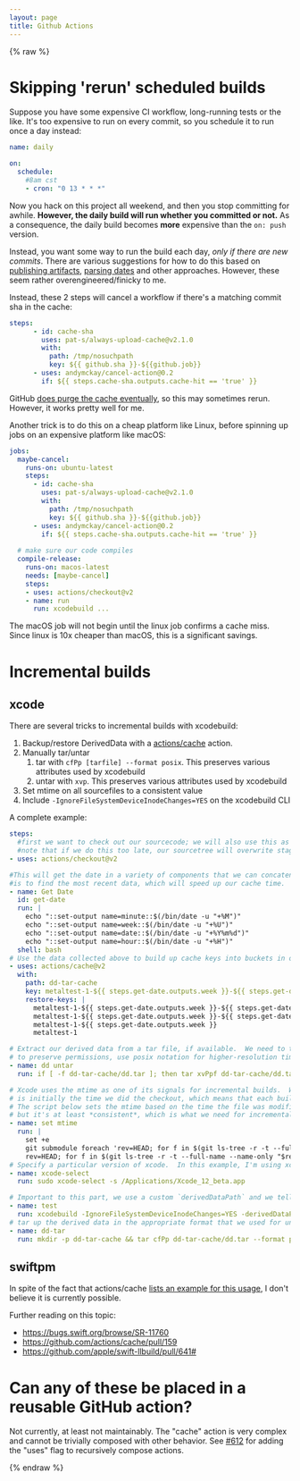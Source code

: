 ```yaml
---
layout: page
title: Github Actions
---
```

{% raw %}
# Skipping 'rerun' scheduled builds

Suppose you have some expensive CI workflow, long-running tests or the like.  It's too expensive to run on every commit, so you schedule it to run once a day instead:

```yaml
name: daily

on:
  schedule: 
    #8am cst
    - cron: "0 13 * * *"
```

Now you hack on this project all weekend, and then you stop committing for awhile.  **However, the daily build will run whether you committed or not.**  As a consequence, the daily build becomes **more** expensive than the `on: push` version.

Instead, you want some way to run the build each day, *only if there are new commits*.  There are various suggestions for how to do this based on [publishing artifacts](https://github.community/t/skip-github-action-workflow-if-it-has-been-executed-before-on-the-same-commit/16367/3), [parsing dates](https://stackoverflow.com/a/63023602/116834) and other approaches.  However, these seem rather overengineered/finicky to me.

Instead, these 2 steps will cancel a workflow if there's a matching commit sha in the cache:
```yaml
steps:
      - id: cache-sha
        uses: pat-s/always-upload-cache@v2.1.0
        with:
          path: /tmp/nosuchpath
          key: ${{ github.sha }}-${{github.job}}
      - uses: andymckay/cancel-action@0.2
        if: ${{ steps.cache-sha.outputs.cache-hit == 'true' }}
```
GitHub [does purge the cache eventually](https://github.com/actions/cache#cache-limits), so this may sometimes rerun.  However, it works pretty well for me.

Another trick is to do this on a cheap platform like Linux, before spinning up jobs on an expensive platform like macOS:

```yaml
jobs:
  maybe-cancel:
    runs-on: ubuntu-latest
    steps:
      - id: cache-sha
        uses: pat-s/always-upload-cache@v2.1.0
        with:
          path: /tmp/nosuchpath
          key: ${{ github.sha }}-${{github.job}}
      - uses: andymckay/cancel-action@0.2
        if: ${{ steps.cache-sha.outputs.cache-hit == 'true' }}
        
  # make sure our code compiles
  compile-release:
    runs-on: macos-latest
    needs: [maybe-cancel]
    steps:
    - uses: actions/checkout@v2
    - name: run
      run: xcodebuild ...
```

The macOS job will not begin until the linux job confirms a cache miss.  Since linux is 10x cheaper than macOS, this is a significant savings.

# Incremental builds

## xcode

There are several tricks to incremental builds with xcodebuild:

1.  Backup/restore DerivedData with a [actions/cache](https://github.com/actions/cache) action.
2.  Manually tar/untar
    1.  tar with `cfPp [tarfile] --format posix`.  This preserves various attributes used by xcodebuild
    2.  untar with `xvp`.  This preserves various attributes used by xcodebuild
3.  Set mtime on all sourcefiles to a consistent value
4.  Include `-IgnoreFileSystemDeviceInodeChanges=YES` on the xcodebuild CLI

A complete example:

```yaml
steps:
  #first we want to check out our sourcecode; we will also use this as a staging area for caches.
  #note that if we do this too late, our sourcetree will overwrite staging data.
- uses: actions/checkout@v2

#This will get the date in a variety of components that we can concatenate manually.  Goal
#is to find the most recent data, which will speed up our cache time.
- name: Get Date
  id: get-date
  run: |
    echo "::set-output name=minute::$(/bin/date -u "+%M")"
    echo "::set-output name=week::$(/bin/date -u "+%U")"
    echo "::set-output name=date::$(/bin/date -u "+%Y%m%d")"
    echo "::set-output name=hour::$(/bin/date -u "+%H")"
  shell: bash
# Use the data collected above to build up cache keys into buckets in order of preference
- uses: actions/cache@v2
  with:
    path: dd-tar-cache
    key: metaltest-1-${{ steps.get-date.outputs.week }}-${{ steps.get-date.outputs.date }}-${{ steps.get-date.outputs.hour }}-${{ steps.get-date.outputs.minute }}
    restore-keys: |
      metaltest-1-${{ steps.get-date.outputs.week }}-${{ steps.get-date.outputs.date }}-${{ steps.get-date.outputs.hour }}
      metaltest-1-${{ steps.get-date.outputs.week }}-${{ steps.get-date.outputs.date }}
      metaltest-1-${{ steps.get-date.outputs.week }}
      metaltest-1

# Extract our derived data from a tar file, if available.  We need to tar in its own step
# to preserve permissions, use posix notation for higher-resolution timestamps, etc
- name: dd untar
  run: if [ -f dd-tar-cache/dd.tar ]; then tar xvPpf dd-tar-cache/dd.tar; else echo "No cache file"; fi

# Xcode uses the mtime as one of its signals for incremental builds.  When we check out a repository, the mtime
# is initially the time we did the checkout, which means that each build will be 'new'.
# The script below sets the mtime based on the time the file was modified in git.  It's not exact,
# but it's at least *consistent*, which is what we need for incremental builds.
- name: set mtime
  run: |
    set +e
    git submodule foreach 'rev=HEAD; for f in $(git ls-tree -r -t --full-name --name-only "$rev") ; do     touch -t $(git log --pretty=format:%cd --date=format:%Y%m%d%H%M.%S -1 "$rev" -- "$f") "$f"; done'
    rev=HEAD; for f in $(git ls-tree -r -t --full-name --name-only "$rev") ; do     touch -t $(git log --pretty=format:%cd --date=format:%Y%m%d%H%M.%S -1 "$rev" -- "$f") "$f"; done
# Specify a particular version of xcode.  In this example, I'm using xcode 12 beta
- name: xcode-select
  run: sudo xcode-select -s /Applications/Xcode_12_beta.app

# Important to this part, we use a custom `derivedDataPath` and we tell xcode to ignore inode changes.
- name: test
  run: xcodebuild -IgnoreFileSystemDeviceInodeChanges=YES -derivedDataPath localDerivedData -scheme "MyScheme" | xcpretty && exit ${PIPESTATUS[0]}
# tar up the derived data in the appropriate format that we used for untarring above.
- name: dd-tar
  run: mkdir -p dd-tar-cache && tar cfPp dd-tar-cache/dd.tar --format posix localDerivedData
```

## swiftpm

In spite of the fact that actions/cache [lists an example for this usage](https://github.com/actions/cache/blob/main/examples.md#swift---swift-package-manager), I don't believe it is currently possible.

Further reading on this topic:
* https://bugs.swift.org/browse/SR-11760
* https://github.com/actions/cache/pull/159
* https://github.com/apple/swift-llbuild/pull/641#



# Can any of these be placed in a reusable GitHub action?

Not currently, at least not maintainably.  The "cache" action is very complex and cannot be trivially composed with other behavior.  See [#612](https://github.com/actions/runner/pull/612) for adding the "uses" flag to recursively compose actions.

{% endraw %}